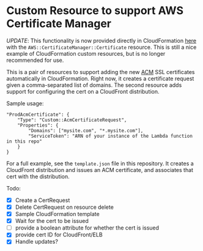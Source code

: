 # Custom Resource to support AWS Certificate Manager

*UPDATE*: This functionality is now provided directly in CloudFormation
[here](http://docs.aws.amazon.com/AWSCloudFormation/latest/UserGuide/aws-resource-certificatemanager-certificate.html)
with the `AWS::CertificateManager::Certificate` resource. This is still
a nice example of CloudFormation custom resources, but is no longer
recommended for use. 

This is a pair of resources to support adding the new [ACM][acm] SSL
certificates automatically in CloudFormation. Right now, it creates a
certificate request given a comma-separated list of domains. The second
resource adds support for configuring the cert on a CloudFront distribution.

Sample usage:

```
"ProdAcmCertificate": {
    "Type": "Custom::AcmCertificateRequest",
    "Properties": {
        "Domains": ["mysite.com", "*.mysite.com"],
        "ServiceToken": "ARN of your instance of the Lambda function in this repo"
    }
}
```

For a full example, see the `template.json` file in this repository. It creates
a CloudFront distribution and issues an ACM certificate, and associates that
cert with the distribution.

Todo:
- [x] Create a CertRequest
- [x] Delete CertRequest on resource delete
- [x] Sample CloudFormation template
- [x] Wait for the cert to be issued
- [ ] provide a boolean attribute for whether the cert is issued
- [x] provide cert ID for CloudFront/ELB
- [x] Handle updates?

[acm]: https://aws.amazon.com/blogs/aws/new-aws-certificate-manager-deploy-ssltls-based-apps-on-aws/
